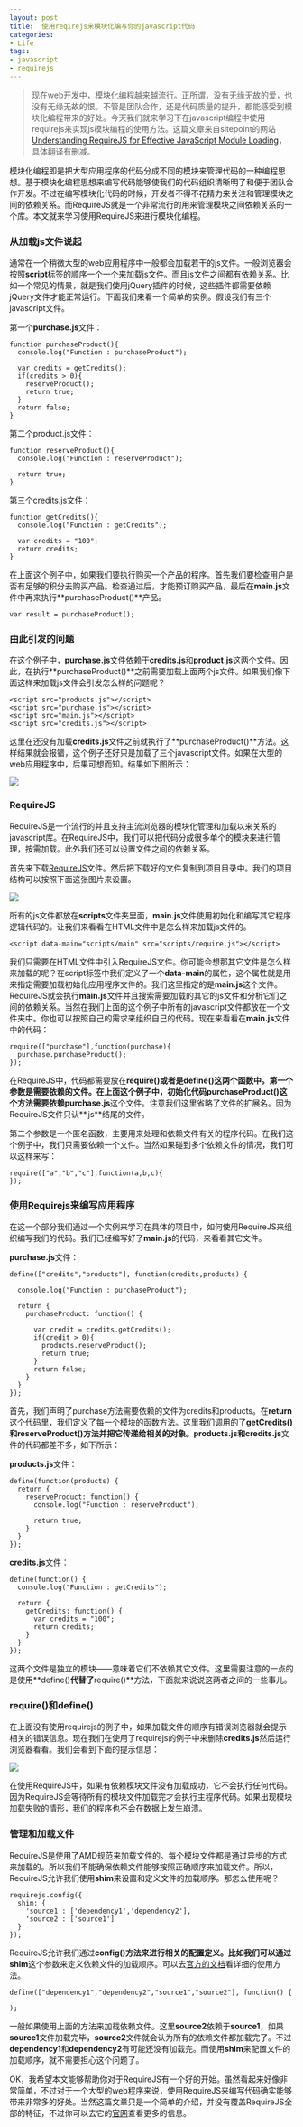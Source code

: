 ```yaml
---
layout: post
title: 	使用reqirejs来模块化编写你的javascript代码
categories:
- Life
tags:
- javascript
- requirejs
---
```


> 现在web开发中，模块化编程越来越流行。正所谓，没有无缘无故的爱，也没有无缘无故的恨。不管是团队合作，还是代码质量的提升，都能感受到模块化编程带来的好处。今天我们就来学习下在javascript编程中使用requirejs来实现js模块编程的使用方法。这篇文章来自sitepoint的网站[Understanding RequireJS for Effective JavaScript Module Loading](http://www.sitepoint.com/understanding-requirejs-for-effective-javascript-module-loading/)，具体翻译有删减。

模块化编程即是把大型应用程序的代码分成不同的模块来管理代码的一种编程思想。基于模块化编程思想来编写代码能够使我们的代码组织清晰明了和便于团队合作开发。不过在编写模块化代码的时候，开发者不得不花精力来关注和管理模块之间的依赖关系。而RequireJS就是一个非常流行的用来管理模块之间依赖关系的一个库。本文就来学习使用RequireJS来进行模块化编程。

### **从加载js文件说起** ###

通常在一个稍微大型的web应用程序中一般都会加载若干的js文件。一般浏览器会按照**script**标签的顺序一个一个来加载js文件。而且js文件之间都有依赖关系。比如一个常见的情景，就是我们使用jQuery插件的时候，这些插件都需要依赖jQuery文件才能正常运行。下面我们来看一个简单的实例。假设我们有三个javascript文件。

第一个**purchase.js**文件：

    function purchaseProduct(){
	  console.log("Function : purchaseProduct");
	 
	  var credits = getCredits();
	  if(credits > 0){
	    reserveProduct();
	    return true;
	  }
	  return false;
	}

第二个product.js文件：

    function reserveProduct(){
	  console.log("Function : reserveProduct");
	 
	  return true;
	}

第三个credits.js文件：

    function getCredits(){
	  console.log("Function : getCredits");
	 
	  var credits = "100";
	  return credits;
	}

在上面这个例子中，如果我们要执行购买一个产品的程序。首先我们要检查用户是否有足够的积分去购买产品。检查通过后，才能预订购买产品，最后在**main.js**文件中再来执行**purchaseProduct()**产品。

    var result = purchaseProduct();

### **由此引发的问题** ###

在这个例子中，**purchase.js**文件依赖于**credits.js**和**product.js**这两个文件。因此，在执行**purchaseProduct()**之前需要加载上面两个js文件。如果我们像下面这样来加载js文件会引发怎么样的问题呢？

    <script src="products.js"></script>
	<script src="purchase.js"></script>
	<script src="main.js"></script>
	<script src="credits.js"></script>

这里在还没有加载**credits.js**文件之前就执行了**purchaseProduct()**方法。这样结果就会报错，这个例子还好只是加载了三个javascript文件。如果在大型的web应用程序中，后果可想而知。结果如下图所示：

![](http://pic.yupoo.com/reicky_v/DzJuzL3i/42f2r.png)

### **RequireJS** ###

RequireJS是一个流行的并且支持主流浏览器的模块化管理和加载以来关系的javascript库。在RequireJS中，我们可以把代码分成很多单个的模块来进行管理，按需加载。此外我们还可以设置文件之间的依赖关系。

首先来下载[RequireJS](http://requirejs.org/docs/download.html)文件。然后把下载好的文件复制到项目目录中。我们的项目结构可以按照下面这张图片来设置。

![](http://pic.yupoo.com/reicky_v/DzJx4EKi/IJuQ0.png)

所有的js文件都放在**scripts**文件夹里面，**main.js**文件使用初始化和编写其它程序逻辑代码的。让我们来看看在HTML文件中是怎么样来加载js文件的。

    <script data-main="scripts/main" src="scripts/require.js"></script>

我们只需要在HTML文件中引入RequireJS文件。你可能会想那其它文件是怎么样来加载的呢？在script标签中我们定义了一个**data-main**的属性，这个属性就是用来指定需要加载初始化应用程序文件的。我们这里指定的是**main.js**这个文件。RequireJS就会执行**main.js**文件并且搜索需要加载的其它的js文件和分析它们之间的依赖关系。当然在我们上面的这个例子中所有的javascript文件都放在一个文件夹中。你也可以按照自己的需求来组织自己的代码。现在来看看在**main.js**文件中的代码：

    require(["purchase"],function(purchase){
	  purchase.purchaseProduct();
	});

在RequireJS中，代码都需要放在**require()**或者是**define()**这两个函数中。第一个参数是需要依赖的文件。在上面这个例子中，初始化代码**purchaseProduct()**这个方法需要依赖**purchase.js**这个文件。注意我们这里省略了文件的扩展名。因为RequireJS文件只认**.js**结尾的文件。

第二个参数是一个匿名函数，主要用来处理和依赖文件有关的程序代码。在我们这个例子中，我们只需要依赖一个文件。当然如果碰到多个依赖文件的情况，我们可以这样来写：

    require(["a","b","c"],function(a,b,c){
	});

### **使用Requirejs来编写应用程序** ###

在这一个部分我们通过一个实例来学习在具体的项目中，如何使用RequireJS来组织编写我们的代码。我们已经编写好了**main.js**的代码，来看看其它文件。

**purchase.js**文件：

    define(["credits","products"], function(credits,products) {
 
	  console.log("Function : purchaseProduct");
	 
	  return {
	    purchaseProduct: function() {
	 
	      var credit = credits.getCredits();
	      if(credit > 0){
	        products.reserveProduct();
	        return true;
	      }
	      return false;
	    }
	  }
	});

首先，我们声明了purchase方法需要依赖的文件为credits和products。在**return**这个代码里，我们定义了每一个模块的函数方法。这里我们调用的了**getCredits()**和**reserveProduct()**方法并把它传递给相关的对象。**products.js**和**credits.js**文件的代码都差不多，如下所示：

**products.js**文件：

    define(function(products) {
	  return {
	    reserveProduct: function() {
	      console.log("Function : reserveProduct");
	 
	      return true;
	    }
	  }
	});

**credits.js**文件：

    define(function() {
	  console.log("Function : getCredits");
	 
	  return {
	    getCredits: function() {
	      var credits = "100";
	      return credits;
	    }
	  }
	});

这两个文件是独立的模块——意味着它们不依赖其它文件。这里需要注意的一点的是使用**define()**代替了**require()**方法，下面就来说说这两者之间的一些事儿。

### **require()**和**define()** ###

在上面没有使用requirejs的例子中，如果加载文件的顺序有错误浏览器就会提示相关的错误信息。现在我们在使用了requirejs的例子中来删除**credits.js**然后运行浏览器看看。我们会看到下面的提示信息：

![](http://dab1nmslvvntp.cloudfront.net/wp-content/uploads/2012/12/requirejs-03.png)

在使用RequireJS中，如果有依赖模块文件没有加载成功，它不会执行任何代码。因为RequireJS会等待所有的模块文件加载完才会执行主程序代码。如果出现模块加载失败的情形，我们的程序也不会在数据上发生崩溃。

### **管理和加载文件** ###

RequireJS是使用了AMD规范来加载文件的。每个模块文件都是通过异步的方式来加载的。所以我们不能确保依赖文件能够按照正确顺序来加载文件。所以，RequireJS允许我们使用**shim**来设置和定义文件的加载顺序。那怎么使用呢？

    requirejs.config({
	  shim: {
	    'source1': ['dependency1','dependency2'],
	    'source2': ['source1']
	  }
	});

RequireJS允许我们通过**config()**方法来进行相关的配置定义。比如我们可以通过**shim**这个参数来定义依赖文件的加载顺序。可以去[官方的文档](http://requirejs.org/docs/api.html#config)看详细的使用方法。

    define(["dependency1","dependency2","source1","source2"], function() {
 
	);

一般如果使用上面的方法来加载依赖文件。这里**source2**依赖于**source1**，如果**source1**文件加载完毕，**source2**文件就会认为所有的依赖文件都加载完了。不过**dependency1**和**dependency2**有可能还没有加载完。而使用**shim**来配置文件的加载顺序，就不需要担心这个问题了。

OK，我希望本文能够帮助你对于RequireJS有一个好的开始。虽然看起来好像非常简单，不过对于一个大型的web程序来说，使用RequireJS来编写代码确实能够带来非常多的好处。当然这篇文章只是一个简单的介绍，并没有覆盖RequireJS全部的特征，不过你可以去它的[官网](http://requirejs.org/)查看更多的信息。












